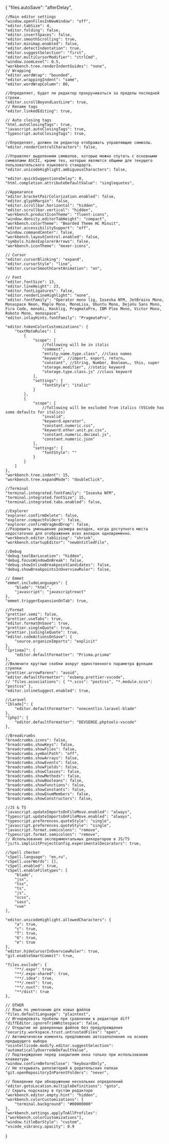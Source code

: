 {
	"files.autoSave": "afterDelay",

	//Main editor settings
	"window.openFilesInNewWindow": "off",
	"editor.tabSize": 4,
	"editor.folding": false,
	"editor.insertSpaces": false,
	"editor.smoothScrolling": true,
	"editor.minimap.enabled": false,
	"editor.detectIndentation": true,
	"editor.suggestSelection": "first",
	"editor.multiCursorModifier": "ctrlCmd",
	"window.zoomLevel": 0.5,
	"workbench.tree.renderIndentGuides": "none",
	// Wrapping
	"editor.wordWrap": "bounded",
	"editor.wrappingIndent": "same",
	"editor.wordWrapColumn": 80,

	//Определяет, будет ли редактор прокручиваться за пределы последней строки.
	"editor.scrollBeyondLastLine": true,
	// Rename tags
	"editor.linkedEditing": true,

	// Auto closing tags
	"html.autoClosingTags": true,
	"javascript.autoClosingTags": true,
	"typescript.autoClosingTags": true,

	//Определяет, должен ли редактор отображать управляющие символы.
	"editor.renderControlCharacters": false,

	//Управляет выделением символов, которые можно спутать с основными символами ASCII, кроме тех, которые являются общими для текущего пользовательского языкового стандарта.
	"editor.unicodeHighlight.ambiguousCharacters": false,

	"editor.quickSuggestionsDelay": 0,
	"html.completion.attributeDefaultValue": "singlequotes",

	//Appearance
	"editor.bracketPairColorization.enabled": false,
	"editor.glyphMargin": false,
	"editor.scrollbar.horizontal": "hidden",
	"editor.scrollbar.vertical": "hidden",
	"workbench.productIconTheme": "fluent-icons",
	"window.density.editorTabHeight": "compact",
	"workbench.colorTheme": "Bearded Theme HC Minuit",
	"editor.accessibilitySupport": "off",
	"window.commandCenter": false,
	"workbench.layoutControl.enabled": false,
	"symbols.hidesExplorerArrows": false,
	"workbench.iconTheme": "moxer-icons",

	// Cursor
	"editor.cursorBlinking": "expand",
	"editor.cursorStyle": "line",
	"editor.cursorSmoothCaretAnimation": "on",

	// Font
	"editor.fontSize": 13,
	"editor.lineHeight": 23,
	"editor.fontLigatures": false,
	"editor.renderLineHighlight": "none",
	"editor.fontFamily": "Operator mono lig, Iosevka NFM, JetBrains Mono, Monaspace Neon, Maple Mono, MonoLisa, Ubuntu Mono, DejaVu Sans Mono, Fira Code, monoki, Hasklig, PragmataPro, IBM Plex Mono, Victor Mono, Roboto Mono, monospace",
	"editor.inlayHints.fontFamily": "PragmataPro",

	"editor.tokenColorCustomizations": {
		"textMateRules": [
			{
				"scope": [
					//following will be in italic
					"comment",
					"entity.name.type.class", //class names
					"keyword", //import, export, return…
					"constant", //String, Number, Boolean…, this, super
					"storage.modifier", //static keyword
					"storage.type.class.js" //class keyword
				],
				"settings": {
					"fontStyle": "italic"
				}
			},
			{
				"scope": [
					//following will be excluded from italics (VSCode has some defaults for italics)
					"invalid",
					"keyword.operator",
					"constant.numeric.css",
					"keyword.other.unit.px.css",
					"constant.numeric.decimal.js",
					"constant.numeric.json"
				],
				"settings": {
					"fontStyle": ""
				}
			}
		]
	},
	"workbench.tree.indent": 15,
	"workbench.tree.expandMode": "doubleClick",

	//Terminal
	"terminal.integrated.fontFamily": "Iosevka NFM",
	"terminal.integrated.fontSize": 15,
	"terminal.integrated.tabs.enabled": false,

	//Explorer
	"explorer.confirmDelete": false,
	"explorer.compactFolders": false,
	"explorer.confirmDragAndDrop": false,
	//Разрешить уменьшение размера вкладок, когда доступного места недостаточно для отображения всех вкладок одновременно.
	"workbench.editor.tabSizing": "shrink",
	"workbench.startupEditor": "newUntitledFile",

	//Debug
	"debug.toolBarLocation": "hidden",
	"debug.focusWindowOnBreak": false,
	"debug.showInlineBreakpointCandidates": false,
	"debug.showBreakpointsInOverviewRuler": false,

	// Emmet
	"emmet.includeLanguages": {
		"blade": "html",
		"javascript": "javascriptreact"
	},
	"emmet.triggerExpansionOnTab": true,

	//Format
	"prettier.semi": false,
	"prettier.useTabs": true,
	"editor.formatOnSave": true,
	"prettier.singleQuote": true,
	"prettier.jsxSingleQuote": true,
	"editor.codeActionsOnSave": {
		"source.organizeImports": "explicit"
	},
	"[prisma]": {
		"editor.defaultFormatter": "Prisma.prisma"
	},
	//Включите круглые скобки вокруг единственного параметра функции стрелки
	"prettier.arrowParens": "avoid",
	"editor.defaultFormatter": "esbenp.prettier-vscode",
	// "files.associations": { "*.scss": "postcss", "*.module.scss": "postcss" },
	"editor.inlineSuggest.enabled": true,

	//Laravel
	"[blade]": {
		"editor.defaultFormatter": "onecentlin.laravel-blade"
	},
	"[php]": {
		"editor.defaultFormatter": "DEVSENSE.phptools-vscode"
	},

	//Breadcrumbs
	"breadcrumbs.icons": false,
	"breadcrumbs.showKeys": false,
	"breadcrumbs.showFiles": false,
	"breadcrumbs.symbolPath": "off",
	"breadcrumbs.showArrays": false,
	"breadcrumbs.showEvents": false,
	"breadcrumbs.showFields": false,
	"breadcrumbs.showClasses": false,
	"breadcrumbs.showMethods": false,
	"breadcrumbs.showBooleans": false,
	"breadcrumbs.showFunctions": false,
	"breadcrumbs.showConstants": false,
	"breadcrumbs.showEnumMembers": false,
	"breadcrumbs.showConstructors": false,

	//JS & TS
	"javascript.updateImportsOnFileMove.enabled": "always",
	"typescript.updateImportsOnFileMove.enabled": "always",
	"typescript.preferences.quoteStyle": "single",
	"javascript.preferences.quoteStyle": "single",
	"javascript.format.semicolons": "remove",
	"typescript.format.semicolons": "remove",
	// Использование экспериментальных декораторов в JS/TS
	"js/ts.implicitProjectConfig.experimentalDecorators": true,

	//Spell checker
	"cSpell.language": "en,ru",
	"cSpell.userWords": [],
	"cSpell.enabled": true,
	"cSpell.enableFiletypes": [
		"blade",
		"jsx",
		"tsx",
		"ts",
		"js",
		"scss",
		"sass",
		"vue"
	],

	"editor.unicodeHighlight.allowedCharacters": {
		"а": true,
		"с": true,
		"Т": true,
		"б": true,
		"е": true
	},
	"editor.hideCursorInOverviewRuler": true,
	"git.enableSmartCommit": true,

	"files.exclude": {
		"**/.expo": true,
		"**/.expo-shared": true,
		"**/.idea": true,
		"**/.next": true,
		"**/.nuxt": true,
		"**/dist": true
	},

	// OTHER
	// Язык по умолчанию для новых файлов
	"files.defaultLanguage": "plaintext",
	// Игнорировать пробелы при сравнении в редакторе diff
	"diffEditor.ignoreTrimWhitespace": false,
	// Открытие не доверенных файлов без предупреждения
	"security.workspace.trust.untrustedFiles": "open",
	// Автоматически изменять предложение автозаполнения на основе предыдущего выбора
	"vsintellicode.modify.editor.suggestSelection": "automaticallyOverrodeDefaultValue",
	// Подтверждение перед закрытием окна только при использовании клавиатуры
	"window.confirmBeforeClose": "keyboardOnly",
	// Не открывать репозиторий в родительских папках
	"git.openRepositoryInParentFolders": "never",

	// Поведение при обнаружении нескольких определений
	"editor.gotoLocation.multipleDefinitions": "goto",
	// Скрыть подсказку в пустом редакторе
	"workbench.editor.empty.hint": "hidden",
	"workbench.colorCustomizations": {
		"terminal.background": "#00000000"
	},
	"workbench.settings.applyToAllProfiles": ["workbench.colorCustomizations"],
	"window.titleBarStyle": "custom",
	"vscode_vibrancy.opacity": 0.9
}
